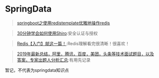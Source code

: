 # SpringData

> [springboot之使用redistemplate优雅地操作redis](https://www.cnblogs.com/superfj/p/9232482.html)

> [30分钟学会如何使用Shiro](https://www.cnblogs.com/learnhow/p/5694876.html):安全认证与授权

> [Redis【入门】就这一篇！](https://www.jianshu.com/p/56999f2b8e3b):Redis理解看完很清晰！很喜欢！

> [2019年最新总结，阿里，腾讯，百度，美团，头条等技术面试题目，以及答案，专家出题人分析汇总](https://github.com/0voice/interview_internal_reference):有用先记录

暂记，不代表为springdata知识点